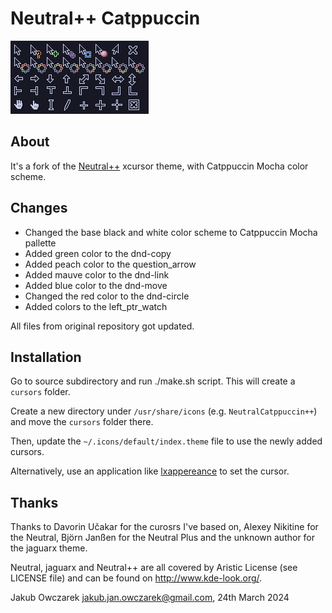 # Neutral++ Catppuccin

![cursors_img](source/mocha/thumbnail.png)

## About

It's a fork of the [Neutral++](https://github.com/ducakar/xcursor-neutralxx) xcursor theme, with Catppuccin Mocha color scheme.

## Changes

- Changed the base black and white color scheme to Catppuccin Mocha pallette
- Added green color to the dnd-copy
- Added peach color to the question_arrow
- Added mauve color to the dnd-link
- Added blue color to the dnd-move
- Changed the red color to the dnd-circle
- Added colors to the left_ptr_watch

All files from original repository got updated. 


## Installation

Go to source subdirectory and run ./make.sh script. This will create a `cursors` folder.

Create a new directory under `/usr/share/icons` (e.g. `NeutralCatppuccin++`) and move the `cursors` folder there.

Then, update the `~/.icons/default/index.theme` file to use the newly added cursors.

Alternatively, use an application like [lxappereance](https://man.archlinux.org/man/lxappearance.1.en) to set the cursor.


## Thanks

Thanks to Davorin Učakar for the curosrs I've based on, Alexey Nikitine for the Neutral, Björn Janßen for the Neutral Plus and the unknown author for the jaguarx theme.

Neutral, jaguarx and Neutral++ are all covered by Aristic License
(see LICENSE file) and can be found on http://www.kde-look.org/.

Jakub Owczarek <jakub.jan.owczarek@gmail.com>, 24th March 2024

